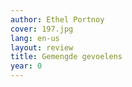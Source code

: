 ```yaml
---
author: Ethel Portnoy
cover: 197.jpg
lang: en-us
layout: review
title: Gemengde gevoelens
year: 0
---
```


